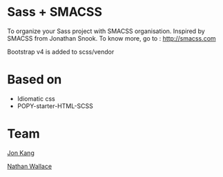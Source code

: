 Sass + SMACSS
==============

To organize your Sass project with SMACSS organisation. Inspired by SMACSS from Jonathan Snook. To know more, go to : http://smacss.com

Bootstrap v4 is added to scss/vendor

Based on
==
 - Idiomatic css
 - POPY-starter-HTML-SCSS

Team
==
[Jon Kang](https://github.com/skang77e)

[Nathan Wallace](https://github.com/nathan-wallace)
